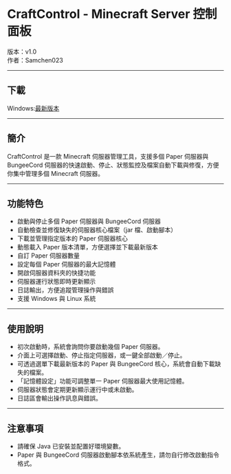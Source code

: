 # CraftControl - Minecraft Server 控制面板

版本：v1.0  
作者：Samchen023

---
## 下載

Windows:[最新版本](https://github.com/samchen023/CraftControl/releases)

---

## 簡介

CraftControl 是一款 Minecraft 伺服器管理工具，支援多個 Paper 伺服器與 BungeeCord 伺服器的快速啟動、停止、狀態監控及檔案自動下載與修復，方便你集中管理多個 Minecraft 伺服器。

---

## 功能特色

- 啟動與停止多個 Paper 伺服器與 BungeeCord 伺服器
- 自動檢查並修復缺失的伺服器核心檔案（jar 檔、啟動腳本）
- 下載並管理指定版本的 Paper 伺服器核心
- 動態載入 Paper 版本清單，方便選擇並下載最新版本
- 自訂 Paper 伺服器數量
- 設定每個 Paper 伺服器的最大記憶體
- 開啟伺服器資料夾的快捷功能
- 伺服器運行狀態即時更新顯示
- 日誌輸出，方便追蹤管理操作與錯誤
- 支援 Windows 與 Linux 系統

---

## 使用說明
- 初次啟動時，系統會詢問你要啟動幾個 Paper 伺服器。
- 介面上可選擇啟動、停止指定伺服器，或一鍵全部啟動／停止。
- 可透過選單下載最新版本的 Paper 與 BungeeCord 核心，系統會自動下載缺失的檔案。
- 「記憶體設定」功能可調整單一 Paper 伺服器最大使用記憶體。
- 伺服器狀態會定期更新顯示運行中或未啟動。
- 日誌區會輸出操作訊息與錯誤。

---

## 注意事項
- 請確保 Java 已安裝並配置好環境變數。
- Paper 與 BungeeCord 伺服器啟動腳本依系統產生，請勿自行修改啟動指令格式。
